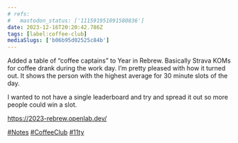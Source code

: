 ```yaml
---
# refs:
#   mastodon_status: ['111591951091580836']
date: 2023-12-16T20:20:42.786Z
tags: [label:coffee-club]
mediaSlugs: ['b06b95d02525c84b']
---
```


<!-- simplify tags using a known map and make sure they are put in PascalCase -->

<!-- refs.mastodon or refs.mastodon_status ? -->

<!-- un-minify HTML ? -->

<p>Added a table of “coffee captains” to Year in Rebrew. Basically Strava KOMs for coffee drank during the work day. I’m pretty pleased with how it turned out. It shows the person with the highest average for 30 minute slots of the day. </p>

<p>I wanted to not have a single leaderboard and try and spread it out so more people could win a slot. </p>

<!-- un-invisible things & simplify anchors ? -->

<p><a href="https://2023-rebrew.openlab.dev/" target="_blank" rel="nofollow noopener noreferrer" translate="no"><span class="invisible">https://</span><span class="">2023-rebrew.openlab.dev/</span><span class="invisible"></span></a></p>

<!-- trim hashtags + empty paragraphs ? -->
<!-- [rel=tag] or a.hashtag -->
<!-- only for paragraphs which **exclusively** contain tags though -->
<!-- or remove known hashtags i.e. #Notes and #CoffeeClub -->

<p><a href="https://hyem.tech/tags/Notes" class="mention hashtag" rel="tag">#<span>Notes</span></a> <a href="https://hyem.tech/tags/CoffeeClub" class="mention hashtag" rel="tag">#<span>CoffeeClub</span></a> <a href="https://hyem.tech/tags/11ty" class="mention hashtag" rel="tag">#<span>11ty</span></a></p>

<!-- Ignore replies from different accounts -->
<!-- account.id !== {{ me }} -->

<!-- Ignore my replies to replies from different accounts -->
<!-- in_reply_to_account_id !== null && in_reply_to_account_id !== {{ me }} -->

<!-- some sort of separator to mark different toots ? -->
